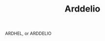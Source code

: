 ---
title: Arddelio
letter: A
permalink: "/definitions/arddelio.html"
body: ARDHEL, or ARDDELIO
published_at: '2018-07-07'
layout: post
---